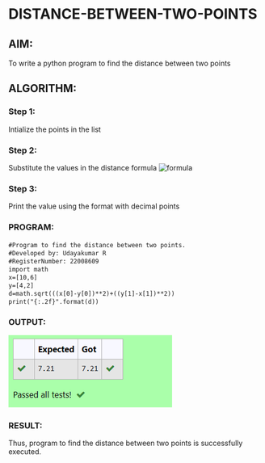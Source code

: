 # DISTANCE-BETWEEN-TWO-POINTS

## AIM:
To write a python program to find the distance  between two  points
## ALGORITHM:
### Step 1: 
Intialize the points in the list
### Step 2: 
Substitute the values in the distance formula  ![formula](formula.jpg)
### Step 3: 
Print the value using the format with decimal points 
### PROGRAM:
  ```
  #Program to find the distance between two points.
#Developed by: Udayakumar R
#RegisterNumber: 22008609
import math
x=[10,6]
y=[4,2]
d=math.sqrt(((x[0]-y[0])**2)+((y[1]-x[1])**2))
print("{:.2f}".format(d))
```


### OUTPUT:
![OUTPUT](/Screenshot%20(38).png)


### RESULT:
Thus, program to find the distance between two points is successfully executed.
